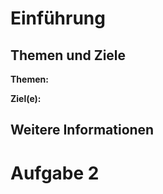<!--

author:   Konstantin Kirchheim

email:    konstantin.kirchheim@ovgu.de

version:  1.0.0

language: de_DE

narator:  Deutsch Female

-->

# Einführung


## Themen und Ziele

**Themen:**


**Ziel(e):**


## Weitere Informationen


# Aufgabe 2

